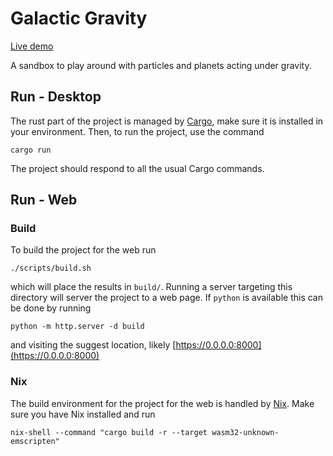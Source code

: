 # Galactic Gravity

[Live demo](seanfc.github.io/galactic_gravity/)

A sandbox to play around with particles and planets acting under gravity. 

## Run - Desktop

The rust part of the project is managed by [Cargo](https://doc.rust-lang.org/cargo/), make sure it is installed in your environment.
Then, to run the project, use the command
```
cargo run
```
The project should respond to all the usual Cargo commands.

## Run - Web
### Build

To build the project for the web run
```
./scripts/build.sh
```
which will place the results in `build/`.
Running a server targeting this directory will server the project to a web page. 
If `python` is available this can be done by running
```
python -m http.server -d build
```
and visiting the suggest location, likely [https://0.0.0.0:8000](https://0.0.0.0:8000)

### Nix

The build environment for the project for the web is handled by [Nix](https://nixos.org/). 
Make sure you have Nix installed and run
```
nix-shell --command "cargo build -r --target wasm32-unknown-emscripten"
```
